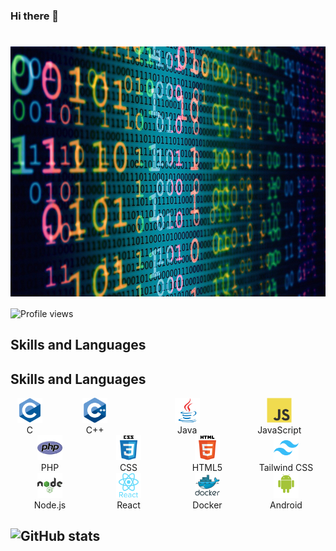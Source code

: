### Hi there 👋




<h1 align= "center">
   <img src="https://github.com/hasitha1998/hasitha1998/blob/main/code.jpg" width = "750px" height = "400px" align = "center"/>
</h1>


![Profile views](https://gpvc.arturio.dev/hasitha1998) 

## <h2>Skills and Languages</h2>

## Skills and Languages

<div style="display: flex; flex-wrap: wrap; justify-content: space-around;">
  <div style="text-align: center;">
    <img src="https://raw.githubusercontent.com/devicons/devicon/master/icons/c/c-original.svg" alt="c" width="40" height="40"/>
    <div>C</div>
    <div class="skill-bar c"></div>
  </div>
  <div style="width: 25%; text-align: center;">
    <img src="https://raw.githubusercontent.com/devicons/devicon/master/icons/cplusplus/cplusplus-original.svg" alt="cplusplus" width="40" height="40"/>
    <div>C++</div>
    <div class="skill-bar cpp"></div>
  </div>
  <div style="width: 25%; text-align: center;">
    <img src="https://raw.githubusercontent.com/devicons/devicon/master/icons/java/java-original.svg" alt="java" width="40" height="40"/>
    <div>Java</div>
    <div class="skill-bar java"></div>
  </div>
  <div style="width: 25%; text-align: center;">
    <img src="https://raw.githubusercontent.com/devicons/devicon/master/icons/javascript/javascript-original.svg" alt="javascript" width="40" height="40"/>
    <div>JavaScript</div>
    <div class="skill-bar javascript"></div>
  </div>
  <div style="width: 25%; text-align: center;">
    <img src="https://raw.githubusercontent.com/devicons/devicon/master/icons/php/php-original.svg" alt="php" width="40" height="40"/>
    <div>PHP</div>
    <div class="skill-bar php"></div>
  </div>
  <div style="width: 25%; text-align: center;">
    <img src="https://raw.githubusercontent.com/devicons/devicon/master/icons/css3/css3-original-wordmark.svg" alt="css3" width="40" height="40"/>
    <div>CSS</div>
    <div class="skill-bar css"></div>
  </div>
  <div style="width: 25%; text-align: center;">
    <img src="https://raw.githubusercontent.com/devicons/devicon/master/icons/html5/html5-original-wordmark.svg" alt="html5" width="40" height="40"/>
    <div>HTML5</div>
    <div class="skill-bar html"></div>
  </div>
  <div style="width: 25%; text-align: center;">
    <img src="https://raw.githubusercontent.com/devicons/devicon/master/icons/tailwindcss/tailwindcss-plain.svg" alt="tailwindcss" width="40" height="40"/>
    <div>Tailwind CSS</div>
    <div class="skill-bar tailwindcss"></div>
  </div>
  <div style="width: 25%; text-align: center;">
    <img src="https://raw.githubusercontent.com/devicons/devicon/master/icons/nodejs/nodejs-original-wordmark.svg" alt="nodejs" width="40" height="40"/>
    <div>Node.js</div>
    <div class="skill-bar nodejs"></div>
  </div>
  <div style="width: 25%; text-align: center;">
    <img src="https://raw.githubusercontent.com/devicons/devicon/master/icons/react/react-original-wordmark.svg" alt="react" width="40" height="40"/>
    <div>React</div>
    <div class="skill-bar react"></div>
  </div>
  <div style="width: 25%; text-align: center;">
    <img src="https://raw.githubusercontent.com/devicons/devicon/master/icons/docker/docker-original-wordmark.svg" alt="docker" width="40" height="40"/>
    <div>Docker</div>
    <div class="skill-bar docker"></div>
  </div>
  <div style="width: 25%; text-align: center;">
    <img src="https://raw.githubusercontent.com/devicons/devicon/master/icons/android/android-original-wordmark.svg" alt="android" width="40" height="40"/>
    <div>Android</div>
    <div class="skill-bar android"></div>
  </div>
</div>





## ![GitHub stats](https://github-readme-stats.vercel.app/api?username=hasitha1998&show_icons=true)  
